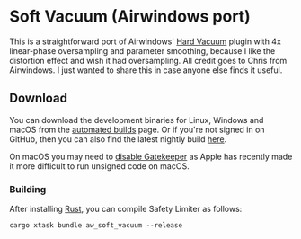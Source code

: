# Soft Vacuum (Airwindows port)

This is a straightforward port of Airwindows' [Hard
Vacuum](https://www.airwindows.com/hard-vacuum-vst/) plugin with 4x linear-phase
oversampling and parameter smoothing, because I like the distortion effect and
wish it had oversampling. All credit goes to Chris from Airwindows. I just
wanted to share this in case anyone else finds it useful.

## Download

You can download the development binaries for Linux, Windows and macOS from the
[automated
builds](https://github.com/robbert-vdh/nih-plug/actions/workflows/build.yml?query=branch%3Amaster)
page. Or if you're not signed in on GitHub, then you can also find the latest nightly
build [here](https://nightly.link/robbert-vdh/nih-plug/workflows/build/master).

On macOS you may need to [disable
Gatekeeper](https://disable-gatekeeper.github.io/) as Apple has recently made it
more difficult to run unsigned code on macOS.

### Building

After installing [Rust](https://rustup.rs/), you can compile Safety Limiter as
follows:

```shell
cargo xtask bundle aw_soft_vacuum --release
```
